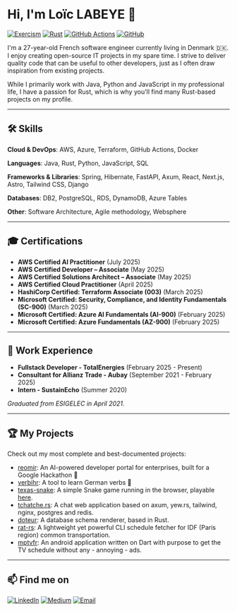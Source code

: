 # Hi, I'm Loïc LABEYE 👋

[![Exercism](https://img.shields.io/badge/Exercism-009CAB?style=for-the-badge&logo=exercism&logoColor=white)](https://exercism.org/profiles/nag763)
[![Rust](https://img.shields.io/badge/rust-%23000000.svg?style=for-the-badge&logo=rust&logoColor=white)](https://github.com/search?q=owner%3Anag763+language%3ARust+&type=code)
[![GitHub Actions](https://img.shields.io/badge/github%20actions-%232671E5.svg?style=for-the-badge&logo=githubactions&logoColor=white)](https://github.com/search?q=owner%3Anag763+.github%2Fworkflows&type=code)
[![GitHub](https://img.shields.io/badge/github-%23121011.svg?style=for-the-badge&logo=github&logoColor=white)](https://github.com/nag763)

I'm a 27-year-old French software engineer currently living in Denmark 🇩🇰. I enjoy creating open-source IT projects in my spare time. I strive to deliver quality code that can be useful to other developers, just as I often draw inspiration from existing projects.

While I primarily work with Java, Python and JavaScript in my professional life, I have a passion for Rust, which is why you'll find many Rust-based projects on my profile.

---

## 🛠️ Skills

**Cloud & DevOps**: AWS, Azure, Terraform, GitHub Actions, Docker

**Languages**: Java, Rust, Python, JavaScript, SQL

**Frameworks & Libraries**: Spring, Hibernate, FastAPI, Axum, React, Next.js, Astro, Tailwind CSS, Django

**Databases**: DB2, PostgreSQL, RDS, DynamoDB, Azure Tables

**Other**: Software Architecture, Agile methodology, Websphere

---

## 🎓 Certifications

-   **AWS Certified AI Practitioner** (July 2025)
-   **AWS Certified Developer – Associate** (May 2025)
-   **AWS Certified Solutions Architect – Associate** (May 2025)
-   **AWS Certified Cloud Practitioner** (April 2025)
-   **HashiCorp Certified: Terraform Associate (003)** (March 2025)
-   **Microsoft Certified: Security, Compliance, and Identity Fundamentals (SC-900)** (March 2025)
-   **Microsoft Certified: Azure AI Fundamentals (AI-900)** (February 2025)
-   **Microsoft Certified: Azure Fundamentals (AZ-900)** (February 2025)

---

## 💼 Work Experience

-   **Fullstack Developer - TotalEnergies** (February 2025 - Present)
-   **Consultant for Allianz Trade - Aubay** (September 2021 - February 2025)
-   **Intern - SustainEcho** (Summer 2020)

*Graduated from ESIGELEC in April 2021.*

---

## 🏆 My Projects

Check out my most complete and best-documented projects:

*   [reomir](https://github.com/nag763/REOMIR): An AI-powered developer portal for enterprises, built for a Google Hackathon 🚀
*   [verbihr](https://github.com/nag763/verbihr): A tool to learn German verbs 📘
*   [texas-snake](https://github.com/nag763/texas-snake): A simple Snake game running in the browser, playable [here](https://nag763.github.io/texas-snake/).
*   [tchatche.rs](https://github.com/nag763/tchatchers): A chat web application based on axum, yew.rs, tailwind, nginx, postgres and redis.
*   [doteur](https://github.com/nag763/doteur): A database schema renderer, based in Rust.
*   [rat-rs](https://github.com/nag763/rat-rs): A lightweight yet powerful CLI schedule fetcher for IDF (Paris region) common transportation.
*   [mptvfr](https://github.com/nag763/mptvfr): An android application written on Dart with purpose to get the TV schedule without any - annoying - ads.

---

## 📫 Find me on

[![LinkedIn](https://img.shields.io/badge/LinkedIn-0077B5?style=for-the-badge&logo=linkedin&logoColor=white)](https://linked.in/labeyel)
[![Medium](https://img.shields.io/badge/Medium-12100E?style=for-the-badge&logo=medium&logoColor=white)](https://medium.com/@loic.labeye)
[![Email](https://img.shields.io/badge/ProtonMail-8B89CC?style=for-the-badge&logo=protonmail&logoColor=white)](mailto:loic.labeye.contact@pm.me)

